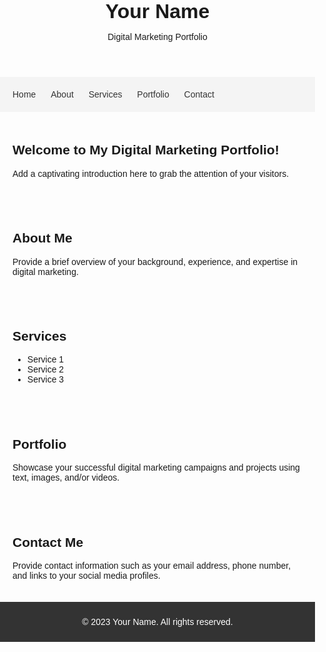 <!DOCTYPE html>
<html>
<head>
  <title>Your Digital Marketing Portfolio</title>
  <style>
    /* Add your CSS styling here */
    body {
      font-family: Arial, sans-serif;
      margin: 0;
      padding: 0;
    }

    header {
      background-color: #333;
      color: #fff;
      padding: 20px;
      text-align: center;
    }

    h1 {
      margin: 0;
      font-size: 32px;
    }

    nav {
      background-color: #f4f4f4;
      padding: 10px;
    }

    nav ul {
      list-style-type: none;
      margin: 0;
      padding: 0;
      overflow: hidden;
    }

    nav ul li {
      display: inline;
    }

    nav ul li a {
      display: inline-block;
      color: #333;
      text-decoration: none;
      padding: 10px;
    }

    section {
      padding: 20px;
    }

    footer {
      background-color: #333;
      color: #fff;
      padding: 10px;
      text-align: center;
    }
  </style>
</head>
<body>
  <header>
    <h1>Your Name</h1>
    <p>Digital Marketing Portfolio</p>
  </header>

  <nav>
    <ul>
      <li><a href="#home">Home</a></li>
      <li><a href="#about">About</a></li>
      <li><a href="#services">Services</a></li>
      <li><a href="#portfolio">Portfolio</a></li>
      <li><a href="#contact">Contact</a></li>
    </ul>
  </nav>

  <section id="home">
    <h2>Welcome to My Digital Marketing Portfolio!</h2>
    <p>Add a captivating introduction here to grab the attention of your visitors.</p>
  </section>

  <section id="about">
    <h2>About Me</h2>
    <p>Provide a brief overview of your background, experience, and expertise in digital marketing.</p>
  </section>

  <section id="services">
    <h2>Services</h2>
    <ul>
      <li>Service 1</li>
      <li>Service 2</li>
      <li>Service 3</li>
      <!-- Add more services as needed -->
    </ul>
  </section>

  <section id="portfolio">
    <h2>Portfolio</h2>
    <p>Showcase your successful digital marketing campaigns and projects using text, images, and/or videos.</p>
  </section>

  <section id="contact">
    <h2>Contact Me</h2>
    <p>Provide contact information such as your email address, phone number, and links to your social media profiles.</p>
  </section>

  <footer>
    <p>&copy; 2023 Your Name. All rights reserved.</p>
  </footer>
</body>
</html>
